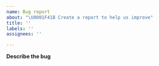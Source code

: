 ```yaml
---
name: Bug report
about: "\U0001F41B Create a report to help us improve"
title: ''
labels: ''
assignees: ''

---
```


**Describe the bug**
